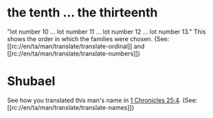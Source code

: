 # the tenth ... the thirteenth

"lot number 10 ... lot number 11 ... lot number 12 ... lot number 13." This shows the order in which the families were chosen. (See: [[rc://en/ta/man/translate/translate-ordinal]] and [[rc://en/ta/man/translate/translate-numbers]])

# Shubael

See how you translated this man's name in [1 Chronicles 25:4](./04.md). (See: [[rc://en/ta/man/translate/translate-names]])

